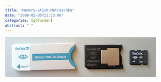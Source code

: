 ```yaml
---
title: "Memory-Stick-Matroschka"
date: "2008-02-05T21:23:06"
categories: [gefunden]
abstract: " "
---
```


![memory_stick.jpg](memory_stick.jpg)
